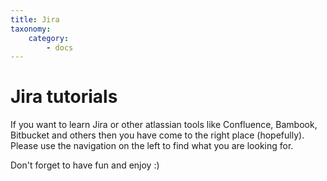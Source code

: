 ```yaml
---
title: Jira
taxonomy:
    category:
        - docs
---
```


# Jira tutorials
If you want to learn Jira or other atlassian tools like Confluence, Bambook, Bitbucket and others then you have come to the right place (hopefully). Please use the navigation on the left to find what you are looking for.

Don't forget to have fun and enjoy :)